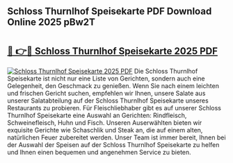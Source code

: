 ## Schloss Thurnlhof Speisekarte PDF Download Online 2025 pBw2T

# <h2><a href="http://gcbson.nevu.top/?p=Schloss+Thurnlhof+Speisekarte">🔗 👉🔴 Schloss Thurnlhof Speisekarte 2025 PDF</a></h2>

[![Schloss Thurnlhof Speisekarte 2025 PDF](https://i.imgur.com/dBaPXMq.png)](http://gcbson.nevu.top/?p=Schloss+Thurnlhof+Speisekarte)
Die Schloss Thurnlhof Speisekarte ist nicht nur eine Liste von Gerichten, sondern auch eine Gelegenheit, den Geschmack zu genießen. Wenn Sie nach einem leichten und frischen Gericht suchen, empfehlen wir Ihnen, unsere Salate aus unserer Salatabteilung auf der Schloss Thurnlhof Speisekarte unseres Restaurants zu probieren. Für Fleischliebhaber gibt es auf unserer Schloss Thurnlhof Speisekarte eine Auswahl an Gerichten: Rindfleisch, Schweinefleisch, Huhn und Fisch. Unseren Auserwählten bieten wir exquisite Gerichte wie Schaschlik und Steak an, die auf einem alten, natürlichen Feuer zubereitet werden. Unser Team ist immer bereit, Ihnen bei der Auswahl der Speisen auf der Schloss Thurnlhof Speisekarte zu helfen und Ihnen einen bequemen und angenehmen Service zu bieten.
